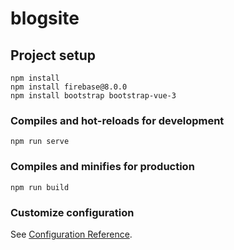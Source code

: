 # blogsite

## Project setup
```
npm install
npm install firebase@8.0.0
npm install bootstrap bootstrap-vue-3
```

### Compiles and hot-reloads for development
```
npm run serve
```

### Compiles and minifies for production
```
npm run build
```

### Customize configuration
See [Configuration Reference](https://cli.vuejs.org/config/).
